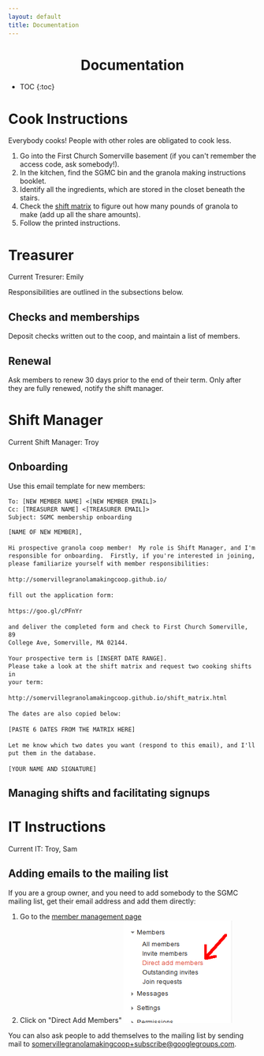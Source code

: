 ```yaml
---
layout: default
title: Documentation
---
```


<h1 style="text-align:center">Documentation</h1>

* TOC
{:toc}

Cook Instructions
=================

Everybody cooks!  People with other roles are obligated to cook less.

1. Go into the First Church Somerville basement (if you can't remember the access code, ask somebody!).
1. In the kitchen, find the SGMC bin and the granola making instructions booklet.
3. Identify all the ingredients, which are stored in the closet beneath the stairs.
2. Check the <a href="/shift_matrix.html">shift matrix</a> to figure out how many pounds of granola to make (add up all the share amounts).
3. Follow the printed instructions.

Treasurer
=========

Current Tresurer: Emily

Responsibilities are outlined in the subsections below.

Checks and memberships
----------------------

Deposit checks written out to the coop, and maintain a list of members.

Renewal
-------

Ask members to renew 30 days prior to the end of their term.  Only after they
are fully renewed, notify the shift manager.

Shift Manager
=============

Current Shift Manager: Troy

Onboarding
----------

Use this email template for new members:

```
To: [NEW MEMBER NAME] <[NEW MEMBER EMAIL]>
Cc: [TREASURER NAME] <[TREASURER EMAIL]>
Subject: SGMC membership onboarding
```
```
[NAME OF NEW MEMBER],

Hi prospective granola coop member!  My role is Shift Manager, and I'm
responsible for onboarding.  Firstly, if you're interested in joining,
please familiarize yourself with member responsibilities:

http://somervillegranolamakingcoop.github.io/

fill out the application form:

https://goo.gl/cPFnYr

and deliver the completed form and check to First Church Somerville, 89
College Ave, Somerville, MA 02144.

Your prospective term is [INSERT DATE RANGE].
Please take a look at the shift matrix and request two cooking shifts in
your term:

http://somervillegranolamakingcoop.github.io/shift_matrix.html

The dates are also copied below:

[PASTE 6 DATES FROM THE MATRIX HERE]

Let me know which two dates you want (respond to this email), and I'll
put them in the database.

[YOUR NAME AND SIGNATURE]
```

Managing shifts and facilitating signups
----------------------------------------

IT Instructions
===============

Current IT: Troy, Sam

Adding emails to the mailing list
---------------------------------

If you are a group owner, and you need to add somebody to the SGMC mailing
list, get their email address and add them directly:

1. Go to the [member management page](https://groups.google.com/forum/#!managemembers/somervillegranolamakingcoop/members/active)
2. Click on "Direct Add Members" !["Direct Add Members" button](direct_add_members.png "Direct Add Members button")

You can also ask people to add themselves to the mailing list by sending mail
to <somervillegranolamakingcoop+subscribe@googlegroups.com>.
